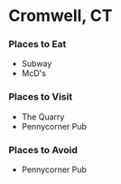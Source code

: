 # Cromwell, CT

### Places to Eat
- Subway
- McD's

### Places to Visit
- The Quarry
- Pennycorner Pub

### Places to Avoid
- Pennycorner Pub